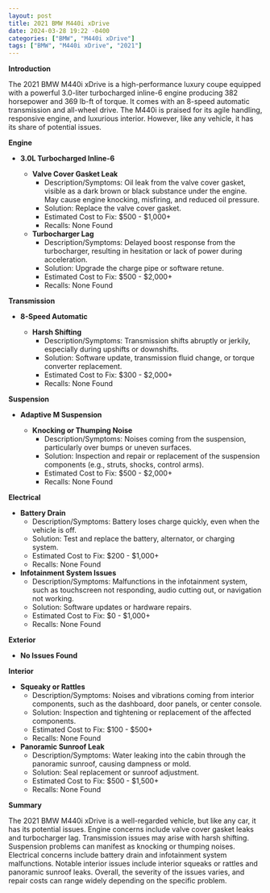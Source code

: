 ```yaml
---
layout: post
title: 2021 BMW M440i xDrive
date: 2024-03-28 19:22 -0400
categories: ["BMW", "M440i xDrive"]
tags: ["BMW", "M440i xDrive", "2021"]
---
```

**Introduction**

The 2021 BMW M440i xDrive is a high-performance luxury coupe equipped with a powerful 3.0-liter turbocharged inline-6 engine producing 382 horsepower and 369 lb-ft of torque. It comes with an 8-speed automatic transmission and all-wheel drive. The M440i is praised for its agile handling, responsive engine, and luxurious interior. However, like any vehicle, it has its share of potential issues.

**Engine**

* **3.0L Turbocharged Inline-6**

    * **Valve Cover Gasket Leak**
        * Description/Symptoms: Oil leak from the valve cover gasket, visible as a dark brown or black substance under the engine. May cause engine knocking, misfiring, and reduced oil pressure.
        * Solution: Replace the valve cover gasket.
        * Estimated Cost to Fix: $500 - $1,000+
        * Recalls: None Found
    * **Turbocharger Lag**
        * Description/Symptoms: Delayed boost response from the turbocharger, resulting in hesitation or lack of power during acceleration.
        * Solution: Upgrade the charge pipe or software retune.
        * Estimated Cost to Fix: $500 - $2,000+
        * Recalls: None Found

**Transmission**

* **8-Speed Automatic**

    * **Harsh Shifting**
        * Description/Symptoms: Transmission shifts abruptly or jerkily, especially during upshifts or downshifts.
        * Solution: Software update, transmission fluid change, or torque converter replacement.
        * Estimated Cost to Fix: $300 - $2,000+
        * Recalls: None Found

**Suspension**

* **Adaptive M Suspension**

    * **Knocking or Thumping Noise**
        * Description/Symptoms: Noises coming from the suspension, particularly over bumps or uneven surfaces.
        * Solution: Inspection and repair or replacement of the suspension components (e.g., struts, shocks, control arms).
        * Estimated Cost to Fix: $500 - $2,000+
        * Recalls: None Found

**Electrical**

* **Battery Drain**
    * Description/Symptoms: Battery loses charge quickly, even when the vehicle is off.
    * Solution: Test and replace the battery, alternator, or charging system.
    * Estimated Cost to Fix: $200 - $1,000+
    * Recalls: None Found
* **Infotainment System Issues**
    * Description/Symptoms: Malfunctions in the infotainment system, such as touchscreen not responding, audio cutting out, or navigation not working.
    * Solution: Software updates or hardware repairs.
    * Estimated Cost to Fix: $0 - $1,000+
    * Recalls: None Found

**Exterior**

* **No Issues Found**

**Interior**

* **Squeaky or Rattles**
    * Description/Symptoms: Noises and vibrations coming from interior components, such as the dashboard, door panels, or center console.
    * Solution: Inspection and tightening or replacement of the affected components.
    * Estimated Cost to Fix: $100 - $500+
    * Recalls: None Found
* **Panoramic Sunroof Leak**
    * Description/Symptoms: Water leaking into the cabin through the panoramic sunroof, causing dampness or mold.
    * Solution: Seal replacement or sunroof adjustment.
    * Estimated Cost to Fix: $500 - $1,500+
    * Recalls: None Found

**Summary**

The 2021 BMW M440i xDrive is a well-regarded vehicle, but like any car, it has its potential issues. Engine concerns include valve cover gasket leaks and turbocharger lag. Transmission issues may arise with harsh shifting. Suspension problems can manifest as knocking or thumping noises. Electrical concerns include battery drain and infotainment system malfunctions. Notable interior issues include interior squeaks or rattles and panoramic sunroof leaks. Overall, the severity of the issues varies, and repair costs can range widely depending on the specific problem.
